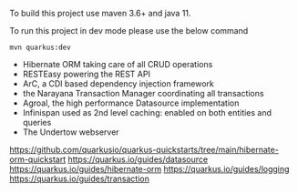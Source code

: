 To build this project use maven 3.6+ and java 11.

To run this project in dev mode please use the below command 
~~~
mvn quarkus:dev
~~~


- Hibernate ORM taking care of all CRUD operations
- RESTEasy powering the REST API
- ArC, a CDI based dependency injection framework
- the Narayana Transaction Manager coordinating all transactions
- Agroal, the high performance Datasource implementation
- Infinispan used as    2nd level caching: enabled on both entities and queries
- The Undertow webserver


https://github.com/quarkusio/quarkus-quickstarts/tree/main/hibernate-orm-quickstart
https://quarkus.io/guides/datasource
https://quarkus.io/guides/hibernate-orm
https://quarkus.io/guides/logging
https://quarkus.io/guides/transaction
